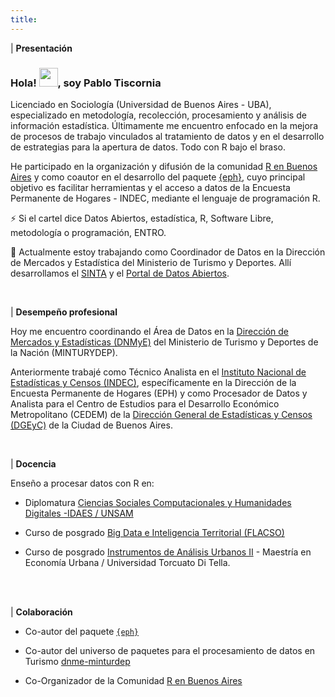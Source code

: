 ```yaml
---
title: 
---
```


| **Presentación**

### Hola! <img src="https://raw.githubusercontent.com/MartinHeinz/MartinHeinz/master/wave.gif" width="30px">, soy Pablo Tiscornia

Licenciado en Sociología (Universidad de Buenos Aires - UBA), especializado en metodología, recolección, procesamiento y análisis de información estadística. Últimamente me encuentro enfocado en la mejora de procesos de trabajo vinculados al tratamiento de datos y en el desarrollo de estrategias para la apertura de datos. Todo con R bajo el braso.

He participado en la organización y difusión de la comunidad [R en Buenos Aires](https://renbaires.github.io/) y como coautor en el desarrollo del paquete [{eph}](https://holatam.github.io/eph/), cuyo principal objetivo es facilitar herramientas y el acceso a datos de la Encuesta Permanente de Hogares - INDEC, mediante el lenguaje de programación R.

⚡ Si el cartel dice Datos Abiertos,  estadística, R, Software Libre, metodología o programación, ENTRO.

🔭 Actualmente estoy trabajando como Coordinador de Datos en la Dirección de Mercados y Estadística del Ministerio de Turismo y Deportes. Allí desarrollamos el [SINTA](https://www.yvera.tur.ar/sinta/) y el [Portal de Datos Abiertos](https://datos.yvera.gob.ar/).

<br>

| **Desempeño profesional**

Hoy me encuentro coordinando el Área de Datos en la [Dirección de Mercados y Estadísticas (DNMyE)](https://www.yvera.tur.ar/estadistica/) del Ministerio de Turismo y Deportes de la Nación (MINTURYDEP).

Anteriormente trabajé como Técnico Analista en el [Instituto Nacional de Estadísticas y Censos (INDEC)](https://www.indec.gob.ar/), específicamente en la Dirección de la Encuesta Permanente de Hogares (EPH) y como Procesador de Datos y Analista para el Centro de Estudios para el Desarrollo Económico Metropolitano (CEDEM) de la [Dirección General de Estadísticas y Censos (DGEyC)](https://www.estadisticaciudad.gob.ar/eyc/) de la Ciudad de Buenos Aires.

<br>

| **Docencia**

Enseño a procesar datos con R en: 

- Diplomatura [Ciencias Sociales Computacionales y Humanidades Digitales -IDAES / UNSAM](https://noticias.unsam.edu.ar/wp-content/uploads/2020/11/DiplomaCienciasSocialesComputacionales.pdf)

- Curso de posgrado [Big Data e Inteligencia Territorial (FLACSO)](https://www.flacso.org.ar/formacion-academica/big-data-e-inteligencia-territorial/)

- Curso de posgrado [Instrumentos de Análisis Urbanos II](https://tuqmano.github.io/geo_utdt/) - Maestría en Economía Urbana / Universidad Torcuato Di Tella.

<br>

<br>

| **Colaboración**

- Co-autor del paquete [`{eph}`](https://holatam.github.io/eph/)

- Co-autor del universo de paquetes para el procesamiento de datos en Turismo [dnme-minturdep](https://dnme-minturdep.r-universe.dev/ui#packages)

- Co-Organizador de la Comunidad [R en Buenos Aires](https://renbaires.github.io/)


